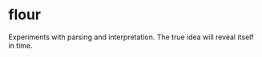 flour
=========

Experiments with parsing and interpretation. The true idea will reveal itself in time.
